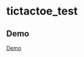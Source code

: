# tictactoe_test


## Demo

<a href="https://hameedo79.github.io/tictactoe/" target="_blank">Demo</a>
